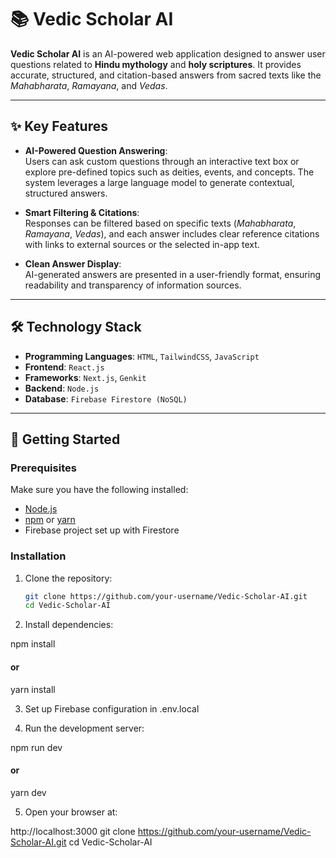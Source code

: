 # 📚 Vedic Scholar AI  

**Vedic Scholar AI** is an AI-powered web application designed to answer user questions related to **Hindu mythology** and **holy scriptures**. It provides accurate, structured, and citation-based answers from sacred texts like the *Mahabharata*, *Ramayana*, and *Vedas*.  

---

## ✨ Key Features  

- **AI-Powered Question Answering**:  
  Users can ask custom questions through an interactive text box or explore pre-defined topics such as deities, events, and concepts. The system leverages a large language model to generate contextual, structured answers.  

- **Smart Filtering & Citations**:  
  Responses can be filtered based on specific texts (*Mahabharata*, *Ramayana*, *Vedas*), and each answer includes clear reference citations with links to external sources or the selected in-app text.  

- **Clean Answer Display**:  
  AI-generated answers are presented in a user-friendly format, ensuring readability and transparency of information sources.  

---

## 🛠️ Technology Stack  

- **Programming Languages**: `HTML`, `TailwindCSS`, `JavaScript`  
- **Frontend**: `React.js`  
- **Frameworks**: `Next.js`, `Genkit`  
- **Backend**: `Node.js`  
- **Database**: `Firebase Firestore (NoSQL)`  

---

## 🚀 Getting Started  

### Prerequisites  
Make sure you have the following installed:  
- [Node.js](https://nodejs.org/)  
- [npm](https://www.npmjs.com/) or [yarn](https://yarnpkg.com/)  
- Firebase project set up with Firestore  

### Installation  

1. Clone the repository:  
   ```bash
   git clone https://github.com/your-username/Vedic-Scholar-AI.git
   cd Vedic-Scholar-AI
   
2. Install dependencies:

npm install
#### or
yarn install

3. Set up Firebase configuration in .env.local

4. Run the development server:

npm run dev
#### or
yarn dev


5. Open your browser at:

http://localhost:3000
   git clone https://github.com/your-username/Vedic-Scholar-AI.git
   cd Vedic-Scholar-AI
